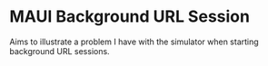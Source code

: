 # MAUI Background URL Session
Aims to illustrate a problem I have with the simulator when starting background
URL sessions.
